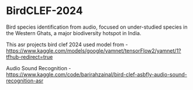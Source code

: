 # BirdCLEF-2024
Bird species identification from audio, focused on under-studied species in the Western Ghats, a major biodiversity hotspot in India.

This asr projects bird clef 2024 used model from - https://www.kaggle.com/models/google/yamnet/tensorFlow2/yamnet/1?tfhub-redirect=true 


Audio Sound Recognition - https://www.kaggle.com/code/barirahzainal/bird-clef-asbfly-audio-sound-recognition-asr
